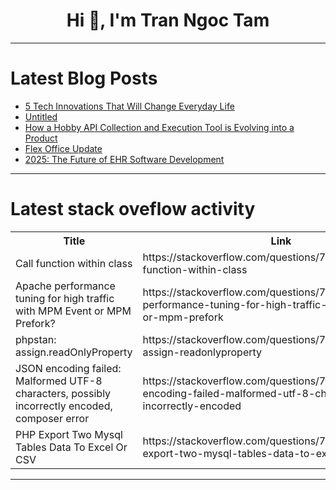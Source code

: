<h1 align="center">Hi 👋, I'm Tran Ngoc Tam</h1>

---

# Latest Blog Posts 
<!-- BLOG-POST-LIST:START -->
- [5 Tech Innovations That Will Change Everyday Life](https://dev.to/codiclab/5-tech-innovations-that-will-change-everyday-life-4i12)
- [Untitled](https://dev.to/mrugadnik/untitled-154f)
- [How a Hobby API Collection and Execution Tool is Evolving into a Product](https://dev.to/lovestaco/how-a-hobby-api-collection-and-execution-tool-is-evolving-into-a-product-299n)
- [Flex Office Update](https://dev.to/jarvisscript/flex-office-update-1kb5)
- [2025: The Future of EHR Software Development](https://dev.to/stephan_hawke_fd9cbb38db7/2025-the-future-of-ehr-software-development-5f91)
<!-- BLOG-POST-LIST:END -->

---

# Latest stack oveflow activity
<table>
  <tr><th>Title</th><th>Link</th></tr>
  <!-- STACKOVERFLOW:START --><tr><td>Call function within class</td><td>https://stackoverflow.com/questions/79276185/call-function-within-class</td></tr><tr><td>Apache performance tuning for high traffic with MPM Event or MPM Prefork?</td><td>https://stackoverflow.com/questions/79276181/apache-performance-tuning-for-high-traffic-with-mpm-event-or-mpm-prefork</td></tr><tr><td>phpstan: assign.readOnlyProperty</td><td>https://stackoverflow.com/questions/79275972/phpstan-assign-readonlyproperty</td></tr><tr><td>JSON encoding failed: Malformed UTF-8 characters, possibly incorrectly encoded, composer error</td><td>https://stackoverflow.com/questions/79275815/json-encoding-failed-malformed-utf-8-characters-possibly-incorrectly-encoded</td></tr><tr><td>PHP Export Two Mysql Tables Data To Excel Or CSV</td><td>https://stackoverflow.com/questions/79275646/php-export-two-mysql-tables-data-to-excel-or-csv</td></tr><!-- STACKOVERFLOW:END -->
</table>

---



